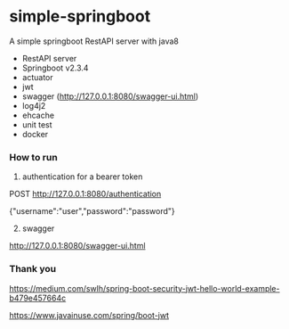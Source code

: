 # simple-springboot
A simple springboot RestAPI server with java8

- RestAPI server
- Springboot v2.3.4
- actuator 
- jwt
- swagger (http://127.0.0.1:8080/swagger-ui.html)
- log4j2
- ehcache
- unit test
- docker


### How to run

1. authentication for a bearer token 

POST  http://127.0.0.1:8080/authentication

{"username":"user","password":"password"}


2. swagger 

http://127.0.0.1:8080/swagger-ui.html




### Thank you

https://medium.com/swlh/spring-boot-security-jwt-hello-world-example-b479e457664c

https://www.javainuse.com/spring/boot-jwt

